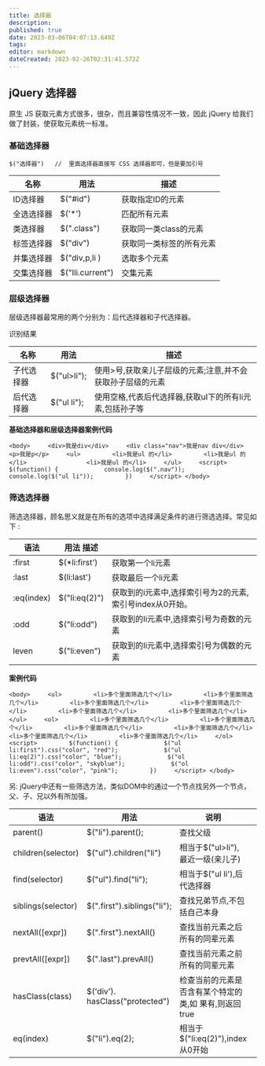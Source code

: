 ```yaml
---
title: 选择器
description: 
published: true
date: 2023-03-06T04:07:13.649Z
tags: 
editor: markdown
dateCreated: 2023-02-26T02:31:41.572Z
---
```


## jQuery 选择器

原生 JS 获取元素方式很多，很杂，而且兼容性情况不一致，因此 jQuery 给我们做了封装，使获取元素统一标准。

### 基础选择器

`$("选择器")   //  里面选择器直接写 CSS 选择器即可，但是要加引号`

| 名称       | 用法             | 描述                     |
| ------------ | ------------------ | -------------------------- |
| ID选择器   | $("#id")         | 获取指定ID的元素         |
| 全选选择器 | $('*')           | 匹配所有元素             |
| 类选择器   | $(".class")      | 获取同一类class的元素    |
| 标签选择器 | $("div")         | 获取同一类标签的所有元素 |
| 并集选择器 | $("div,p,li )    | 选取多个元素             |
| 交集选择器 | $("Ili.current") | 交集元素                 |

### 层级选择器

层级选择器最常用的两个分别为：后代选择器和子代选择器。

识别结果

| 名称       | 用法        | 描述                                                       |
| ------------ | ------------- | ------------------------------------------------------------ |
| 子代选择器 | $("ul>li"); | 使用>号,获取亲儿子层级的元素;注意,并不会获取孙子层级的元素 |
| 后代选择器 | $("ul li"); | 使用空格,代表后代选择器,获取uI下的所有Ii元素,包括孙子等    |

**基础选择器和层级选择器案例代码**

`<body>     <div>我是div</div>     <div class="nav">我是nav div</div>     <p>我是p</p>     <ul>         <li>我是ul 的</li>         <li>我是ul 的</li>                 <li>我是ul 的</li>     </ul>     <script>         $(function() {             console.log($(".nav"));             console.log($("ul li"));         })     </script> </body>`

### 筛选选择器

筛选选择器，顾名思义就是在所有的选项中选择满足条件的进行筛选选择。常见如下 :

| 语法       | 用法 描述     |                                                          |
| ------------ | --------------- | ---------------------------------------------------------- |
| :first     | $(*li:first') | 获取第一个li元素                                         |
| :last      | $(li:last')   | 获取最后一个li元素                                       |
| :eq(index) | $("Ii:eq(2)") | 获取到的i元素中,选择索引号为2的元素,索引号index从0开始。 |
| :odd       | $("li:odd")   | 获取到的Ii元素中,选择索引号为奇数的元素                  |
| leven      | $("li:even")  | 获取到的Ii元素中,选择索引号为偶数的元素                  |

**案例代码**

`<body>     <ul>         <li>多个里面筛选几个</li>         <li>多个里面筛选几个</li>         <li>多个里面筛选几个</li>         <li>多个里面筛选几个</li>         <li>多个里面筛选几个</li>         <li>多个里面筛选几个</li>     </ul>     <ol>         <li>多个里面筛选几个</li>         <li>多个里面筛选几个</li>         <li>多个里面筛选几个</li>         <li>多个里面筛选几个</li>         <li>多个里面筛选几个</li>         <li>多个里面筛选几个</li>     </ol>     <script>         $(function() {             $("ul li:first").css("color", "red");             $("ul li:eq(2)").css("color", "blue");             $("ol li:odd").css("color", "skyblue");             $("ol li:even").css("color", "pink");         })     </script> </body>`

另: jQuery中还有一些筛选方法，类似DOM中的通过一个节点找另外一个节点，父、子、兄以外有所加强。

| 语法               | 用法                            | 说明                                                  |  |
| -------------------- | --------------------------------- | ------------------------------------------------------- | -- |
| parent()           | $("li").parent();               | 查找父级                                              |  |
| children(selector) | $("ul").children("li")          | 相当于$("ul>li"),最近一级(亲儿子)                     |  |
| find(selector)     | $("ul").find("li");             | 相当于$("ul li'),后代选择器                           |  |
| siblings(selector) | $(".first").siblings("li");     | 查找兄弟节点,不包括自己本身                           |  |
| nextAll([expr])    | $(".first").nextAll()           | 查找当前元素之后所有的同辈元素                        |  |
| prevtAll([expr])   | $(".last").prevAll()            | 查找当前元素之前所有的同辈元素                        |  |
| hasClass(class)    | $('div'). hasClass("protected") | 检查当前的元素是否含有某个特定的类,如 果有,则返回true |  |
| eq(index)          | $("li").eq(2);                  | 相当于$("li:eq(2)"),index从0开始                      |  |